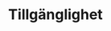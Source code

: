 ---
title: Tillgänglighet
tags: ["tillgänglighet"]
eleventyNavigation:
    key: tillgänglighet
    parent: praxis
    order: 0
---